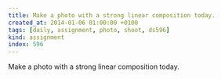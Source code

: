 ```yaml
---
title: Make a photo with a strong linear composition today.
created_at: 2014-01-06 01:00:00 +0100
tags: [daily, assignment, photo, shoot, ds596]
kind: assignment
index: 596
---
```


Make a photo with a strong linear composition today.
